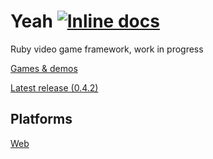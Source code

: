 # Yeah [![Inline docs](http://inch-ci.org/github/yeahrb/yeah.svg?branch=master)](http://inch-ci.org/github/yeahrb/yeah)

Ruby video game framework, work in progress

[Games & demos](https://github.com/yeahrb/yeah/wiki/Games-&-demos)

[Latest release (0.4.2)](https://github.com/yeahrb/yeah/tree/0.4.2#readme)

## Platforms

[Web](https://github.com/yeahrb/yeah-web)
